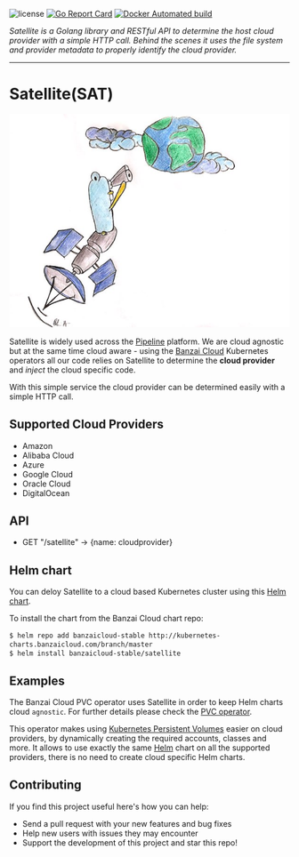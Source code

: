 ![license](http://img.shields.io/badge/license-Apache%20v2-orange.svg)
[![Go Report Card](https://goreportcard.com/badge/github.com/banzaicloud/satellite)](https://goreportcard.com/report/github.com/banzaicloud/satellite)
[![Docker Automated build](https://img.shields.io/docker/automated/banzaicloud/satellite.svg)](https://hub.docker.com/r/banzaicloud/satellite/)


*Satellite is a Golang library and RESTful API to determine the host cloud provider with a simple HTTP call. Behind the scenes it uses the file system and provider metadata to properly identify the cloud provider.*

---

# Satellite(SAT)

<p align="center">
<img src="docs/images/satellite_logo.jpg">
</p>

Satellite is widely used across the [Pipeline](https://github.com/banzaicloud/pipeline) platform. We are cloud agnostic but at the same time cloud aware - using the [Banzai Cloud](https://banzaicloud.com) Kubernetes operators all our code relies on Satellite to determine the **cloud provider** and *inject* the cloud specific code.

With this simple service the cloud provider can be determined easily with a simple HTTP call.

## Supported Cloud Providers

- Amazon
- Alibaba Cloud
- Azure
- Google Cloud
- Oracle Cloud
- DigitalOcean

## API

- GET "/satellite" -> {name: cloudprovider}

## Helm chart

You can deloy Satellite to a cloud based Kubernetes cluster using this [Helm chart](https://github.com/banzaicloud/banzai-charts/tree/master/satellite). 

To install the chart from the Banzai Cloud chart repo:

```
$ helm repo add banzaicloud-stable http://kubernetes-charts.banzaicloud.com/branch/master
$ helm install banzaicloud-stable/satellite
```

## Examples

The Banzai Cloud PVC operator uses Satellite in order to keep Helm charts cloud `agnostic`. For further details please check the [PVC operator](https://github.com/banzaicloud/pvc-operator/blob/master/README.md).

This operator makes using [Kubernetes Persistent Volumes](https://kubernetes.io/docs/concepts/storage/persistent-volumes/) easier on cloud providers, by dynamically creating the required accounts, classes and more. It allows to use exactly the same [Helm](https://helm.sh) chart on all the supported providers, there is no need to create cloud specific Helm charts.


## Contributing

If you find this project useful here's how you can help:

- Send a pull request with your new features and bug fixes
- Help new users with issues they may encounter
- Support the development of this project and star this repo!
